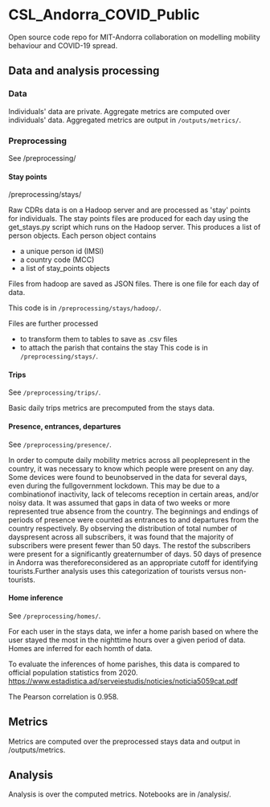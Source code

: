 # CSL_Andorra_COVID_Public
Open source code repo for MIT-Andorra collaboration on modelling mobility behaviour and COVID-19 spread.

## Data and analysis processing

### Data
Individuals' data are private. Aggregate metrics are computed over individuals' data. Aggregated metrics are output in `/outputs/metrics/`.

### Preprocessing

See /preprocessing/

#### Stay points

/preprocessing/stays/

Raw CDRs data is on a Hadoop server and are processed as 'stay' points for individuals.
The stay points files are produced for each day using the get_stays.py script which runs on the Hadoop server. This produces a list of person objects. Each person object contains
- a unique person id (IMSI)
- a country code (MCC)
- a list of stay_points objects

Files from hadoop are saved as JSON files. There is one file for each day of data.

This code is in `/preprocessing/stays/hadoop/`.

Files are further processed 
- to transform them to tables to save as .csv files
- to attach the parish that contains the stay
This code is in `/preprocessing/stays/`.


#### Trips

See `/preprocessing/trips/`.

Basic daily trips metrics are precomputed from the stays data.

#### Presence, entrances, departures

See `/preprocessing/presence/`.

In  order  to  compute  daily  mobility  metrics  across  all  peoplepresent in the country, it was necessary to know which people were  present  on  any  day.  Some  devices  were  found  to  beunobserved  in  the  data  for  several  days,  even  during  the  fullgovernment  lockdown.  This  may  be  due  to  a  combinationof  inactivity,  lack  of  telecoms  reception  in  certain  areas, and/or  noisy  data.  It  was  assumed  that  gaps  in  data  of  two weeks or more represented true absence from the country. The beginnings  and  endings  of  periods  of  presence  were  counted as entrances to and departures from the country respectively. By  observing  the  distribution  of  total  number  of  dayspresent  across  all  subscribers,  it  was  found  that  the  majority of  subscribers  were  present  fewer  than  50  days.  The  restof  the  subscribers  were  present  for  a  significantly  greaternumber of days. 50 days of presence in Andorra was thereforeconsidered  as  an  appropriate  cutoff  for  identifying  tourists.Further analysis uses this categorization of tourists versus non-tourists.


#### Home inference

See `/preprocessing/homes/`.

For each user in the stays data, we infer a home parish based  on where  the user stayed the most in the nighttime hours over a given period of data. Homes are inferred for each homth of data. 

To evaluate the inferences of home parishes, this data is compared to official population statistics from 2020. https://www.estadistica.ad/serveiestudis/noticies/noticia5059cat.pdf

The Pearson correlation is 0.958.

## Metrics

Metrics are computed over the preprocessed stays data and output in /outputs/metrics.

## Analysis

Analysis is over the computed metrics. Notebooks are in /analysis/.
